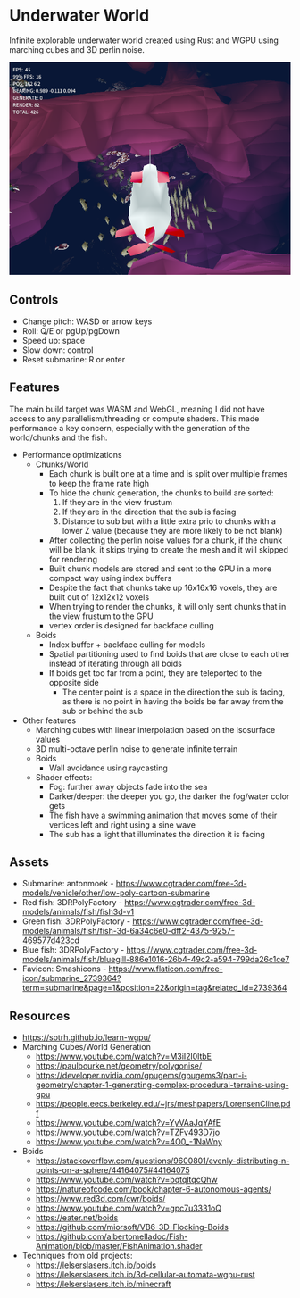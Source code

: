 # Underwater World

Infinite explorable underwater world created using Rust and WGPU using marching cubes and 3D perlin noise.

![showcase](showcase.png)

## Controls

- Change pitch: WASD or arrow keys
- Roll: Q/E or pgUp/pgDown
- Speed up: space
- Slow down: control
- Reset submarine: R or enter

## Features

The main build target was WASM and WebGL, meaning I did not have access to any parallelism/threading or compute shaders.
This made performance a key concern, especially with the generation of the world/chunks and the fish. 
- Performance optimizations
    - Chunks/World
        - Each chunk is built one at a time and is split over multiple frames to keep the frame rate high
        - To hide the chunk generation, the chunks to build are sorted:
            1) If they are in the view frustum
            2) If they are in the direction that the sub is facing
            3) Distance to sub but with a little extra prio to chunks with a lower Z value (because they are more likely to be not blank)
        - After collecting the perlin noise values for a chunk, if the chunk will be blank, it skips trying to create the mesh and it will skipped for rendering
        - Built chunk models are stored and sent to the GPU in a more compact way using index buffers
        - Despite the fact that chunks take up 16x16x16 voxels, they are built out of 12x12x12 voxels
        - When trying to render the chunks, it will only sent chunks that in the view frustum to the GPU
        - vertex order is designed for backface culling
    - Boids
        - Index buffer + backface culling for models
        - Spatial partitioning used to find boids that are close to each other instead of iterating through all boids
        - If boids get too far from a point, they are teleported to the opposite side
            - The center point is a space in the direction the sub is facing, as there is no point in having the boids be far away from the sub or behind the sub
- Other features
    - Marching cubes with linear interpolation based on the isosurface values
    - 3D multi-octave perlin noise to generate infinite terrain
    - Boids
        - Wall avoidance using raycasting
    - Shader effects:
        - Fog: further away objects fade into the sea
        - Darker/deeper: the deeper you go, the darker the fog/water color gets
        - The fish have a swimming animation that moves some of their vertices left and right using a sine wave
        - The sub has a light that illuminates the direction it is facing

## Assets

- Submarine: antonmoek - https://www.cgtrader.com/free-3d-models/vehicle/other/low-poly-cartoon-submarine
- Red fish: 3DRPolyFactory - https://www.cgtrader.com/free-3d-models/animals/fish/fish3d-v1
- Green fish: 3DRPolyFactory - https://www.cgtrader.com/free-3d-models/animals/fish/fish-3d-6a34c6e0-dff2-4375-9257-469577d423cd
- Blue fish: 3DRPolyFactory - https://www.cgtrader.com/free-3d-models/animals/fish/bluegill-886e1016-26b4-49c2-a594-799da26c1ce7
- Favicon: Smashicons - https://www.flaticon.com/free-icon/submarine_2739364?term=submarine&page=1&position=22&origin=tag&related_id=2739364

## Resources

- https://sotrh.github.io/learn-wgpu/
- Marching Cubes/World Generation
    - https://www.youtube.com/watch?v=M3iI2l0ltbE
    - https://paulbourke.net/geometry/polygonise/
    - https://developer.nvidia.com/gpugems/gpugems3/part-i-geometry/chapter-1-generating-complex-procedural-terrains-using-gpu
    - https://people.eecs.berkeley.edu/~jrs/meshpapers/LorensenCline.pdf
    - https://www.youtube.com/watch?v=YyVAaJqYAfE
    - https://www.youtube.com/watch?v=TZFv493D7jo
    - https://www.youtube.com/watch?v=4O0_-1NaWny
- Boids
    - https://stackoverflow.com/questions/9600801/evenly-distributing-n-points-on-a-sphere/44164075#44164075
    - https://www.youtube.com/watch?v=bqtqltqcQhw
    - https://natureofcode.com/book/chapter-6-autonomous-agents/
    - https://www.red3d.com/cwr/boids/
    - https://www.youtube.com/watch?v=gpc7u3331oQ
    - https://eater.net/boids
    - https://github.com/miorsoft/VB6-3D-Flocking-Boids
    - https://github.com/albertomelladoc/Fish-Animation/blob/master/FishAnimation.shader
- Techniques from old projects:
    - https://lelserslasers.itch.io/boids
    - https://lelserslasers.itch.io/3d-cellular-automata-wgpu-rust
    - https://lelserslasers.itch.io/minecraft